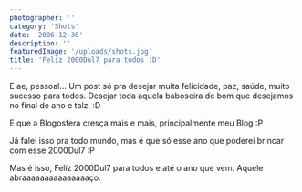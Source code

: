 ```yaml
---
photographer: ''
category: 'Shots'
date: '2006-12-30'
description: ''
featuredImage: '/uploads/shots.jpg'
title: 'Feliz 2000Dul7 para todos :D'
---
```


E ae, pessoal... Um post só pra desejar muita felicidade, paz, saúde, muito sucesso para todos. Desejar toda aquela baboseira de bom que desejamos no final de ano e talz. :D

E que a Blogosfera cresça mais e mais, principalmente meu Blog :P

Já falei isso pra todo mundo, mas é que só esse ano que poderei brincar com esse 2000Dul7 :P

Mas é isso, Feliz 2000Dul7 para todos e até o ano que vem. Aquele abraaaaaaaaaaaaaaaço.

